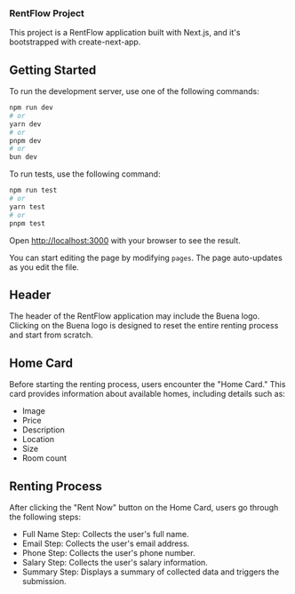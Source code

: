 ### RentFlow Project

This project is a RentFlow application built with Next.js, and it's bootstrapped with create-next-app.

## Getting Started

To run the development server, use one of the following commands:

```bash
npm run dev
# or
yarn dev
# or
pnpm dev
# or
bun dev
```

To run tests, use the following command:

```bash
npm run test
# or
yarn test
# or
pnpm test
```

Open [http://localhost:3000](http://localhost:3000) with your browser to see the result.

You can start editing the page by modifying `pages`. The page auto-updates as you edit the file.

## Header

The header of the RentFlow application may include the Buena logo. Clicking on the Buena logo is designed to reset the entire renting process and start from scratch.

## Home Card

Before starting the renting process, users encounter the "Home Card." This card provides information about available homes, including details such as:

- Image
- Price
- Description
- Location
- Size
- Room count

## Renting Process

After clicking the "Rent Now" button on the Home Card, users go through the following steps:

- Full Name Step: Collects the user's full name.
- Email Step: Collects the user's email address.
- Phone Step: Collects the user's phone number.
- Salary Step: Collects the user's salary information.
- Summary Step: Displays a summary of collected data and triggers the submission.
